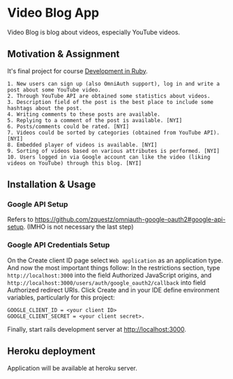 # Video Blog App
Video Blog is blog about videos, especially YouTube videos.

## Motivation & Assignment
It's final project for course [Development in Ruby](https://github.com/municz/study-materials/wiki).
```
1. New users can sign up (also OmniAuth support), log in and write a post about some YouTube video.
2. Through YouTube API are obtained some statistics about videos.
3. Description field of the post is the best place to include some hashtags about the post.
4. Writing comments to these posts are available.
5. Replying to a comment of the post is available. [NYI]
6. Posts/comments could be rated. [NYI]
7. Videos could be sorted by categories (obtained from YouTube API). [NYI]
8. Embedded player of videos is available. [NYI]
9. Sorting of videos based on various attributes is performed. [NYI]
10. Users logged in via Google account can like the video (liking videos on YouTube) through this blog. [NYI]
```

## Installation & Usage
### Google API Setup
Refers to https://github.com/zquestz/omniauth-google-oauth2#google-api-setup.
(IMHO is not necessary the last step)

### Google API Credentials Setup
On the Create client ID page select `Web application` as an application type. And now the most important things follow:
In the restrictions section, type `http://localhost:3000` into the field Authorized JavaScript origins, and `http://localhost:3000/users/auth/google_oauth2/callback` into field Authorized redirect URIs.
Click Create and in your IDE define environment variables, particularly for this project:
```
GOOGLE_CLIENT_ID = <your client ID>
GOOGLE_CLIENT_SECRET = <your client secret>.
```
Finally, start rails development server at [http://localhost:3000](http://localhost:3000).

## Heroku deployment
Application will be available at heroku server.